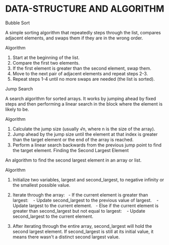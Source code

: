 # DATA-STRUCTURE AND ALGORITHM 
Bubble Sort

A simple sorting algorithm that repeatedly steps through the list, compares adjacent elements, and swaps them if they are in the wrong order.

Algorithm

1. Start at the beginning of the list.
2. Compare the first two elements.
3. If the first element is greater than the second element, swap them.
4. Move to the next pair of adjacent elements and repeat steps 2-3.
5. Repeat steps 1-4 until no more swaps are needed (the list is sorted).


Jump Search

A search algorithm for sorted arrays. It works by jumping ahead by fixed steps and then performing a linear search in the block where the element is likely to be.

Algorithm

1. Calculate the jump size (usually √n, where n is the size of the array).
2. Jump ahead by the jump size until the element at that index is greater than the target element or the end of the array is reached.
3. Perform a linear search backwards from the previous jump point to find the target element.
Finding the Second Largest Element

An algorithm to find the second largest element in an array or list.

Algorithm

1. Initialize two variables, largest and second_largest, to negative infinity or the smallest possible value.

2. Iterate through the array:
  - If the current element is greater than largest:
   - Update second_largest to the previous value of largest.
   - Update largest to the current element.
  - Else if the current element is greater than second_largest but not equal to largest:
   - Update second_largest to the current element.

3. After iterating through the entire array, second_largest will hold the second largest element. If second_largest is still at its initial value, it means there wasn't a distinct second largest value.


   
